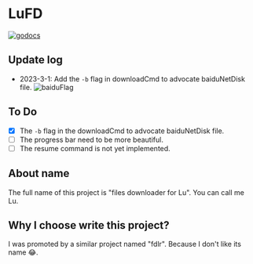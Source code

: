 # LuFD
[![godocs](https://godoc.org/github.com/schollz/progressbar?status.svg)](https://godoc.org/github.com/schollz/progressbar/v3)

## Update log
- 2023-3-1: Add the `-b` flag in downloadCmd to advocate baiduNetDisk file.
![baiduFlag](https://typora-photos.oss-cn-shenzhen.aliyuncs.com/remake/20230301165332.png)

## To Do
- [x] The `-b` flag in the downloadCmd to advocate baiduNetDisk file.
- [ ] The progress bar need to be more beautiful.
- [ ] The resume command is not yet implemented.

## About name
The full name of this project is "files downloader for Lu". You can call me Lu.

## Why I choose write this project?
I was promoted by a similar project named "fdlr". Because I don't like its name 😂.